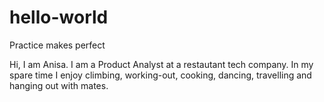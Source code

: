 # hello-world
Practice makes perfect

Hi, I am Anisa. I am a Product Analyst at a restautant tech company. In my spare time I enjoy climbing, working-out, cooking, dancing, travelling and hanging out with mates.


